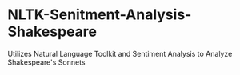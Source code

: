 # NLTK-Senitment-Analysis-Shakespeare
Utilizes Natural Language Toolkit and Sentiment Analysis to Analyze Shakespeare's Sonnets
